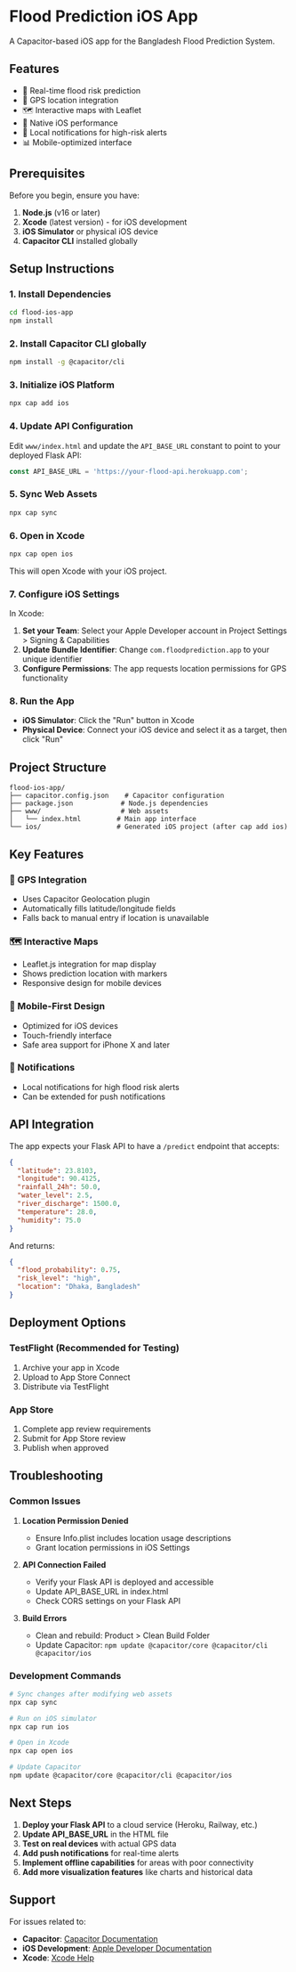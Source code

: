 # Flood Prediction iOS App

A Capacitor-based iOS app for the Bangladesh Flood Prediction System.

## Features

- 🌊 Real-time flood risk prediction
- 📍 GPS location integration
- 🗺️ Interactive maps with Leaflet
- 📱 Native iOS performance
- 🔔 Local notifications for high-risk alerts
- 📊 Mobile-optimized interface

## Prerequisites

Before you begin, ensure you have:

1. **Node.js** (v16 or later)
2. **Xcode** (latest version) - for iOS development
3. **iOS Simulator** or physical iOS device
4. **Capacitor CLI** installed globally

## Setup Instructions

### 1. Install Dependencies

```bash
cd flood-ios-app
npm install
```

### 2. Install Capacitor CLI globally

```bash
npm install -g @capacitor/cli
```

### 3. Initialize iOS Platform

```bash
npx cap add ios
```

### 4. Update API Configuration

Edit `www/index.html` and update the `API_BASE_URL` constant to point to your deployed Flask API:

```javascript
const API_BASE_URL = 'https://your-flood-api.herokuapp.com';
```

### 5. Sync Web Assets

```bash
npx cap sync
```

### 6. Open in Xcode

```bash
npx cap open ios
```

This will open Xcode with your iOS project.

### 7. Configure iOS Settings

In Xcode:

1. **Set your Team**: Select your Apple Developer account in Project Settings > Signing & Capabilities
2. **Update Bundle Identifier**: Change `com.floodprediction.app` to your unique identifier
3. **Configure Permissions**: The app requests location permissions for GPS functionality

### 8. Run the App

- **iOS Simulator**: Click the "Run" button in Xcode
- **Physical Device**: Connect your iOS device and select it as a target, then click "Run"

## Project Structure

```
flood-ios-app/
├── capacitor.config.json    # Capacitor configuration
├── package.json            # Node.js dependencies
├── www/                    # Web assets
│   └── index.html         # Main app interface
└── ios/                   # Generated iOS project (after cap add ios)
```

## Key Features

### 📍 GPS Integration
- Uses Capacitor Geolocation plugin
- Automatically fills latitude/longitude fields
- Falls back to manual entry if location is unavailable

### 🗺️ Interactive Maps
- Leaflet.js integration for map display
- Shows prediction location with markers
- Responsive design for mobile devices

### 📱 Mobile-First Design
- Optimized for iOS devices
- Touch-friendly interface
- Safe area support for iPhone X and later

### 🔔 Notifications
- Local notifications for high flood risk alerts
- Can be extended for push notifications

## API Integration

The app expects your Flask API to have a `/predict` endpoint that accepts:

```json
{
  "latitude": 23.8103,
  "longitude": 90.4125,
  "rainfall_24h": 50.0,
  "water_level": 2.5,
  "river_discharge": 1500.0,
  "temperature": 28.0,
  "humidity": 75.0
}
```

And returns:

```json
{
  "flood_probability": 0.75,
  "risk_level": "high",
  "location": "Dhaka, Bangladesh"
}
```

## Deployment Options

### TestFlight (Recommended for Testing)
1. Archive your app in Xcode
2. Upload to App Store Connect
3. Distribute via TestFlight

### App Store
1. Complete app review requirements
2. Submit for App Store review
3. Publish when approved

## Troubleshooting

### Common Issues

1. **Location Permission Denied**
   - Ensure Info.plist includes location usage descriptions
   - Grant location permissions in iOS Settings

2. **API Connection Failed**
   - Verify your Flask API is deployed and accessible
   - Update API_BASE_URL in index.html
   - Check CORS settings on your Flask API

3. **Build Errors**
   - Clean and rebuild: Product > Clean Build Folder
   - Update Capacitor: `npm update @capacitor/core @capacitor/cli @capacitor/ios`

### Development Commands

```bash
# Sync changes after modifying web assets
npx cap sync

# Run on iOS simulator
npx cap run ios

# Open in Xcode
npx cap open ios

# Update Capacitor
npm update @capacitor/core @capacitor/cli @capacitor/ios
```

## Next Steps

1. **Deploy your Flask API** to a cloud service (Heroku, Railway, etc.)
2. **Update API_BASE_URL** in the HTML file
3. **Test on real devices** with actual GPS data
4. **Add push notifications** for real-time alerts
5. **Implement offline capabilities** for areas with poor connectivity
6. **Add more visualization features** like charts and historical data

## Support

For issues related to:
- **Capacitor**: [Capacitor Documentation](https://capacitorjs.com/docs)
- **iOS Development**: [Apple Developer Documentation](https://developer.apple.com/documentation/)
- **Xcode**: [Xcode Help](https://help.apple.com/xcode/)
